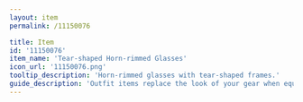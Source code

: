 ```yaml
---
layout: item
permalink: /11150076

title: Item
id: '11150076'
item_name: 'Tear-shaped Horn-rimmed Glasses'
icon_url: '11150076.png'
tooltip_description: 'Horn-rimmed glasses with tear-shaped frames.'
guide_description: 'Outfit items replace the look of your gear when equipped.'
---
```

